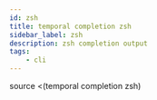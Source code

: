 ```yaml
---
id: zsh
title: temporal completion zsh
sidebar_label: zsh
description: zsh completion output
tags:
	- cli
---
```



source <(temporal completion zsh)
